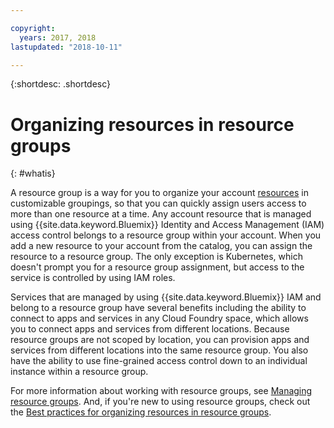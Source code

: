 ```yaml
---

copyright:
  years: 2017, 2018
lastupdated: "2018-10-11"

---
```


{:shortdesc: .shortdesc}

# Organizing resources in resource groups
{: #whatis}

A resource group is a way for you to organize your account [resources](/docs/resources/acct_resources.html#resource) in customizable groupings, so that you can quickly assign users access to more than one resource at a time. Any account resource that is managed using {{site.data.keyword.Bluemix}} Identity and Access Management (IAM) access control belongs to a resource group within your account. When you add a new resource to your account from the catalog, you can assign the resource to a resource group. The only exception is Kubernetes, which doesn't prompt you for a resource group assignment, but access to the service is controlled by using IAM roles.

Services that are managed by using {{site.data.keyword.Bluemix}} IAM and belong to a resource group have several benefits including the ability to connect to apps and services in any Cloud Foundry space, which allows you to connect apps and services from different locations. Because resource groups are not scoped by location, you can provision apps and services from different locations into the same resource group. You also have the ability to use fine-grained access control down to an individual instance within a resource group.

For more information about working with resource groups, see [Managing resource groups](/docs/resources/resourcegroups.html). And, if you're new to using resource groups, check out the [Best practices for organizing resources in resource groups](/docs/resources/bestpractice_rgs.html#bp_resourcegroups).
